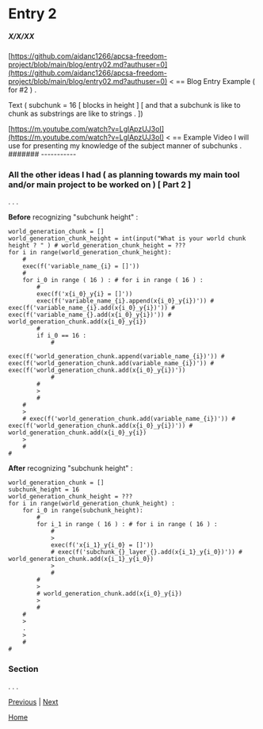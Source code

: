 # Entry 2
##### X/X/XX

[https://github.com/aidanc1266/apcsa-freedom-project/blob/main/blog/entry02.md?authuser=0](https://github.com/aidanc1266/apcsa-freedom-project/blob/main/blog/entry02.md?authuser=0) < == Blog Entry Example ( for #2 ) . 

Text ( subchunk = 16 [ blocks in height ] [ and that a subchunk is like to chunk as substrings are like to strings . ]) 

[https://m.youtube.com/watch?v=LglApzUJ3oI](https://m.youtube.com/watch?v=LglApzUJ3oI) < == Example Video I will use for presenting my knowledge of the subject manner of subchunks . 
####### -----------

### All the other ideas I had ( as planning towards my main tool and/or main project to be worked on ) [ Part 2 ] 

. . . 

**Before** recognizing "subchunk height" : 
```langauge 
world_generation_chunk = [] 
world_generation_chunk_height = int(input("What is your world chunk height ? " ) # world_generation_chunk_height = ???
for i in range(world_generation_chunk_height):
    #
    exec(f('variable_name_{i} = []'))
    # 
    for i_0 in range ( 16 ) : # for i in range ( 16 ) : 
        # 
        exec(f('x{i_0}_y{i} = []')) 
        exec(f('variable_name_{i}.append(x{i_0}_y{i})')) # exec(f('variable_name_{i}.add(x{i_0}_y{i})')) # exec(f('variable_name_{}.add(x{i_0}_y{i})')) # world_generation_chunk.add(x{i_0}_y{i})
        # 
        if i_0 == 16 :
            #
            exec(f('world_generation_chunk.append(variable_name_{i})')) # exec(f('world_generation_chunk.add(variable_name_{i})')) # exec(f('world_generation_chunk.add(x{i_0}_y{i})'))
            #
        # 
        >
        # 
    # 
    >
    # exec(f('world_generation_chunk.add(variable_name_{i})')) # exec(f('world_generation_chunk.add(x{i_0}_y{i})')) # world_generation_chunk.add(x{i_0}_y{i}) 
    >
    # 
# 
``` 

**After** recognizing "subchunk height" : 
```language
world_generation_chunk = [] 
subchunk_height = 16
world_generation_chunk_height = ???
for i in range(world_generation_chunk_height) : 
    for i_0 in range(subchunk_height):
        # 
        for i_1 in range ( 16 ) : # for i in range ( 16 ) : 
            # 
            >
            exec(f('x{i_1}_y{i_0} = []')) 
            # exec(f('subchunk_{}_layer_{}.add(x{i_1}_y{i_0})')) # world_generation_chunk.add(x{i_1}_y{i_0})
            >
            # 
        # 
        >
        # world_generation_chunk.add(x{i_0}_y{i}) 
        >
        # 
    # 
    >
    .
    >
    # 
# 
``` 

### Section 

. . . 

[Previous](entry01.md) | [Next](entry03.md)

[Home](../README.md)
